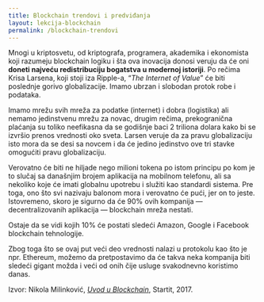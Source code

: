 ```yaml
---
title: Blockchain trendovi i predviđanja
layout: lekcija-blockchain
permalink: /blockchain-trendovi
---
```


Mnogi u kriptosvetu, od kriptografa, programera, akademika i ekonomista koji razumeju blockchain logiku i šta ova inovacija donosi veruju da će oni **doneti najveću redistribuciju bogatstva u modernoj istoriji**. Po rečima Krisa Larsena, koji stoji iza Ripple-a, “*The Internet of Value*” će biti poslednje gorivo globalizacije. Imamo ubrzan i slobodan protok robe i podataka.

Imamo mrežu svih mreža za podatke (internet) i dobra (logistika) ali nemamo jedinstvenu mrežu za novac, drugim rečima, prekogranična plaćanja su toliko neefikasna da se godišnje baci 2 triliona dolara kako bi se izvršio prenos vrednosti oko sveta. Larsen veruje da za pravu globalizaciju isto mora da se desi sa novcem i da će jedino jedinstvo ove tri stavke omogućiti pravu globalizaciju.

Verovatno će biti ne hiljade nego milioni tokena po istom principu po kom je to slučaj sa današnjim brojem aplikacija na mobilnom telefonu, ali sa nekoliko koje će imati globalnu upotrebu i služiti kao standardi sistema. Pre toga, ono što svi nazivaju balonom mora i verovatno će pući, jer on to jeste. Istovremeno, skoro je sigurno da će 90% ovih kompanija — decentralizovanih aplikacija — blockchain mreža nestati.

Ostaje da se vidi kojih 10% će postati sledeći Amazon, Google i Facebook blockchain tehnologije.

Zbog toga što se ovaj put veći deo vrednosti nalazi u protokolu kao što je npr. Ethereum, možemo da pretpostavimo da će takva neka kompanija biti sledeći gigant možda i veći od onih čije usluge svakodnevno koristimo danas.


Izvor: Nikola Milinković, *[Uvod u Blockchain](https://startit.rs/uvod-u-blockchain-kriptovalute-trendovi-i-hajp/)*, Startit, 2017.

